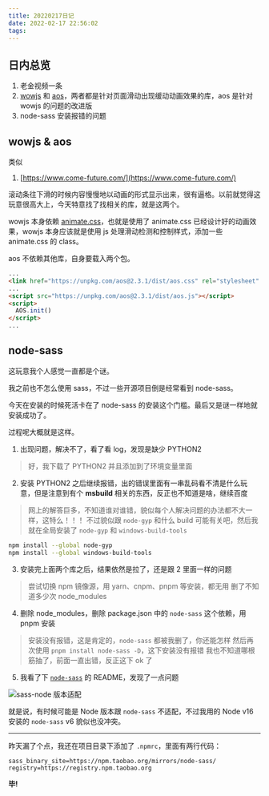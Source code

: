 ```yaml
---
title: 20220217日记
date: 2022-02-17 22:56:02
tags:
---
```


## 日内总览

1. 老金视频一条
1. [wowjs](https://wowjs.uk/) 和 [aos](https://michalsnik.github.io/aos/)，两者都是针对页面滑动出现缓动动画效果的库，aos 是针对 wowjs 的问题的改进版
1. node-sass 安装报错的问题

## wowjs & aos

类似

1. [https://www.come-future.com/](https://www.come-future.com/)

滚动条往下滑的时候内容慢慢地以动画的形式显示出来，很有逼格。以前就觉得这玩意很高大上，今天特意找了找相关的库，就是这两个。

wowjs 本身依赖 [animate.css](https://animate.style/)，也就是使用了 animate.css 已经设计好的动画效果，wowjs 本身应该就是使用 js 处理滑动检测和控制样式，添加一些 animate.css 的 class。

aos 不依赖其他库，自身要载入两个包。

```html
...
<link href="https://unpkg.com/aos@2.3.1/dist/aos.css" rel="stylesheet" />
...
<script src="https://unpkg.com/aos@2.3.1/dist/aos.js"></script>
<script>
  AOS.init()
</script>
...
```

## node-sass

这玩意我个人感觉一直都是个谜。

我之前也不怎么使用 sass，不过一些开源项目倒是经常看到 node-sass。

今天在安装的时候死活卡在了 node-sass 的安装这个门槛。最后又是谜一样地就安装成功了。

过程呢大概就是这样。

1. 出现问题，解决不了，看了看 log，发现是缺少 PYTHON2

> 好，我下载了 PYTHON2 并且添加到了环境变量里面

2. 安装 PYTHON2 之后继续报错，出的错误里面有一串乱码看不清是什么玩意，但是注意到有个 **msbuild** 相关的东西，反正也不知道是啥，继续百度

> 网上的解答巨多，不知道谁对谁错，貌似每个人解决问题的办法都不大一样，这特么！！！
> 不过貌似跟 `node-gyp` 和什么 build 可能有关吧，然后我就在全局安装了 `node-gyp` 和 `windows-build-tools`

```bash
npm install --global node-gyp
npm install --global windows-build-tools
```

3. 安装完上面两个库之后，结果依然是拉了，还是跟 2 里面一样的问题

> 尝试切换 npm 镜像源，用 yarn、cnpm、pnpm 等安装，都无用
> 删了不知道多少次 node_modules

4. 删除 node_modules，删除 package.json 中的 `node-sass` 这个依赖，用 pnpm 安装

> 安装没有报错，这是肯定的，`node-sass` 都被我删了，你还能怎样
> 然后再次使用 `pnpm install node-sass -D`，这下安装没有报错
> 我也不知道哪根筋抽了，前面一直出错，反正这下 ok 了

5. 我看了下 [`node-sass`](https://github.com/sass/node-sass) 的 README，发现了一点问题

![sass-node 版本适配](https://qiniu1.lxfriday.xyz/blog/f701ff71-92a9-8e9d-5d79-3da4c270ecb9.png)

就是说，有时候可能是 Node 版本跟 `node-sass` 不适配，不过我用的 Node v16 安装的 `node-sass` v6 貌似也没冲突。

--- 

昨天漏了个点，我还在项目目录下添加了 `.npmrc`，里面有两行代码：

```text
sass_binary_site=https://npm.taobao.org/mirrors/node-sass/
registry=https://registry.npm.taobao.org
```



**毕!**
